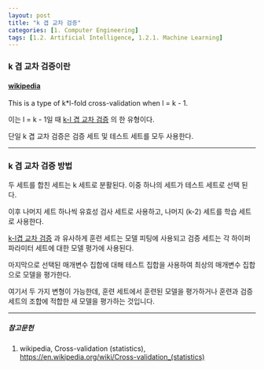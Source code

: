 ```yaml
---
layout: post
title: "k 겹 교차 검증"
categories: [1. Computer Engineering]
tags: [1.2. Artificial Intelligence, 1.2.1. Machine Learning]
---
```


### k 겹 교차 검증이란

#### [wikipedia](https://en.wikipedia.org/wiki/Cross-validation_(statistics))

This is a type of k*l-fold cross-validation when l = k - 1.

이는 l = k - 1일 때 [k-l 겹 교차 검증](https://maizer2.github.io/용어_인공지능/2022/02/06/k-l-겹-교차-검증.html) 의 한 유형이다.

단일 k 겹 교차 검증은 검증 세트 및 테스트 세트를 모두 사용한다.

---

### k 겹 교차 검증 방법

두 세트를 합친 세트는 k 세트로 분활된다. 이중 하나의 세트가 테스트 세트로 선택 된다.

이후 나머지 세트 하나씩 유효성 검사 세트로 사용하고, 나머지 (k-2) 세트를 학습 세트로 사용한다.

[k-l겹 교차 검증](https://maizer2.github.io/용어_인공지능/2022/02/06/k-l-겹-교차-검증.html) 과 유사하게 훈련 세트는 모델 피팅에 사용되고 검증 세트는 각 하이퍼파라미터 세트에 대한 모델 평가에 사용된다.

마지막으로 선택된 매개변수 집합에 대해 테스트 집합을 사용하여 최상의 매개변수 집합으로 모델을 평가한다. 

여기서 두 가지 변형이 가능한데, 훈련 세트에서 훈련된 모델을 평가하거나 훈련과 검증 세트의 조합에 적합한 새 모델을 평가하는 것입니다.

---

##### 참고문헌

1) wikipedia, Cross-validation (statistics), https://en.wikipedia.org/wiki/Cross-validation_(statistics)

